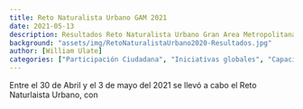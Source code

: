 ```yaml
---
title: Reto Naturalista Urbano GAM 2021
date: 2021-05-13
description: Resultados Reto Naturalista Urbano Gran Area Metropolitana 2021.
background: "assets/img/RetoNaturalistaUrbano2020-Resultados.jpg"
author: [William Ulate]
categories: ["Participación Ciudadana", "Iniciativas globales", "Capacitación", "Generación de Datos"]
---
```


Entre el 30 de Abril y el 3 de mayo del 2021 se llevó a cabo el Reto Naturlaista Urbano, con
